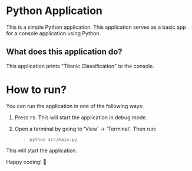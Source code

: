 Python Application
======================
This is a simple Python application. This application serves as a basic app for a console application using Python.

What does this application do?
-------------------------------
This application prints "Titanic Classification" to the console.

# How to run?
You can run the application in one of the following ways:

1. Press `F5`. This will start the application in debug mode.

2. Open a terminal by going to 'View' -> 'Terminal'. Then run:
    > `python src/main.py`

This will start the application.

Happy coding! 🙂